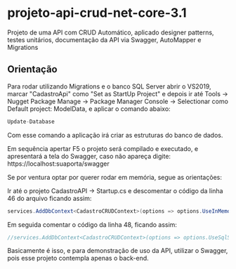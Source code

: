 # projeto-api-crud-net-core-3.1
Projeto de uma API com CRUD Automático, aplicado designer patterns, testes unitários, documentação da API via Swagger, AutoMapper e Migrations

## Orientação

Para rodar utilizando Migrations e o banco SQL Server abrir o VS2019, marcar "CadastroApi" como "Set as StartUp Project" e depois ir até Tools -> Nugget Package Manage -> Package Manager Console -> Selectionar como Default project: ModelData, e aplicar o comando abaixo:

``` csharp
Update-Database
```

Com esse comando a aplicação irá criar as estruturas do banco de dados.

Em sequência apertar F5 o projeto será compilado e executado, e apresentará a tela do Swagger, caso não apareça digite: https://localhost:suaporta/swagger

Se por ventura optar por querer rodar em memória, segue as orientações:

Ir até o projeto CadastroAPI -> Startup.cs e descomentar o código da linha 46 do arquivo ficando assim:

``` csharp
services.AddDbContext<CadastroCRUDContext>(options => options.UseInMemoryDatabase(databaseName: "CrudCadastroDatabase"));
```
Em seguida comentar o código da linha 48, ficando assim:
``` csharp
//services.AddDbContext<CadastroCRUDContext>(options => options.UseSqlServer(Configuration.GetConnectionString("DefaultConnection")));
```

Basicamente é isso, e para demonstração de uso da API, utilizar o Swagger, pois esse projeto contempla apenas o back-end.
